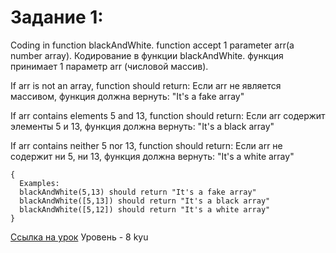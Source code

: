 # Задание 1:

Coding in function blackAndWhite. function accept 1 parameter arr(a number array). 
Кодирование в функции blackAndWhite. функция принимает 1 параметр arr (числовой массив).

If arr is not an array, function should return: 
Если arr не является массивом, функция должна вернуть:
"It's a fake array"

If arr contains elements 5 and 13, function should return:
Если arr содержит элементы 5 и 13, функция должна вернуть:
"It's a black array"

If arr contains neither 5 nor 13, function should return:
Если arr не содержит ни 5, ни 13, функция должна вернуть:
"It's a white array"

```
{
  Examples:
  blackAndWhite(5,13) should return "It's a fake array"
  blackAndWhite([5,13]) should return "It's a black array"
  blackAndWhite([5,12]) should return "It's a white array" 
}
```

[Ссылка на урок](https://www.codewars.com/kata/5732b0351eb838d03300101d/train/javascript)
Уровень - 8 kyu
